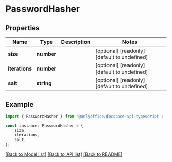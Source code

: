 # PasswordHasher


## Properties

Name | Type | Description | Notes
------------ | ------------- | ------------- | -------------
**size** | **number** |  | [optional] [readonly] [default to undefined]
**iterations** | **number** |  | [optional] [readonly] [default to undefined]
**salt** | **string** |  | [optional] [readonly] [default to undefined]

## Example

```typescript
import { PasswordHasher } from '@onlyoffice/docspace-api-typescript';

const instance: PasswordHasher = {
    size,
    iterations,
    salt,
};
```

[[Back to Model list]](../README.md#documentation-for-models) [[Back to API list]](../README.md#documentation-for-api-endpoints) [[Back to README]](../README.md)
